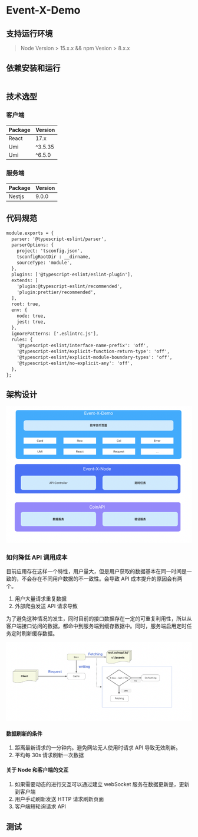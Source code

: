 # Event-X-Demo

## 支持运行环境

> Node Version > 15.x.x && npm Vesion > 8.x.x

## 依赖安装和运行

```

```

## 技术选型

### 客户端

| Package | Version |
| ------- | ------- |
| React   | 17.x    |
| Umi     | ^3.5.35 |
| Umi     | ^6.5.0  |

### 服务端

| Package | Version |
| ------- | ------- |
| Nestjs  | 9.0.0   |

## 代码规范

```
module.exports = {
  parser: '@typescript-eslint/parser',
  parserOptions: {
    project: 'tsconfig.json',
    tsconfigRootDir : __dirname,
    sourceType: 'module',
  },
  plugins: ['@typescript-eslint/eslint-plugin'],
  extends: [
    'plugin:@typescript-eslint/recommended',
    'plugin:prettier/recommended',
  ],
  root: true,
  env: {
    node: true,
    jest: true,
  },
  ignorePatterns: ['.eslintrc.js'],
  rules: {
    '@typescript-eslint/interface-name-prefix': 'off',
    '@typescript-eslint/explicit-function-return-type': 'off',
    '@typescript-eslint/explicit-module-boundary-types': 'off',
    '@typescript-eslint/no-explicit-any': 'off',
  },
};
```

## 架构设计

![./imgs/x-constructor.png](./imgs/x-constructor.png)

### 如何降低 API 调用成本

目前应用存在这样一个特性，用户量大，但是用户获取的数据基本在同一时间是一致的，不会存在不同用户数据的不一致性。会导致 API 成本提升的原因会有两个。

1. 用户大量请求重复数据
2. 外部爬虫发送 API 请求导致

为了避免这种情况的发生，同时目前的接口数据存在一定的可重复利用性，所以从客户端接口访问的数据，都命中到服务端到缓存数据中。同时，服务端启用定时任务定时刷新缓存数据。

![./imgs/api缓存设计.png](./imgs/api缓存设计.png)

#### 数据刷新的条件

1. 距离最新请求的一分钟内。避免网站无人使用时请求 API 导致无效刷新。
2. 平均每 30s 请求刷新一次数据

#### 关于 Node 和客户端的交互

1. 如果需要动态的进行交互可以通过建立 webSocket 服务在数据更新是，更新到客户端
2. 用户手动刷新发送 HTTP 请求刷新页面
3. 客户端短轮询请求 API

####

## 测试
